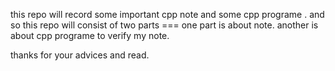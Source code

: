 this repo will record some important cpp note and some cpp programe .
and so this repo will consist of two parts ===
one part is about note.
another is about cpp programe to verify my note.

thanks for your advices and read.
